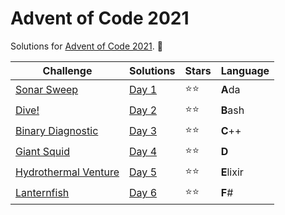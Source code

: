 # Advent of Code 2021

Solutions for [Advent of Code 2021](https://adventofcode.com/2021). 🎅

| Challenge                                                   | Solutions        | Stars | Language   |
|-------------------------------------------------------------|------------------|-------|------------|
| [Sonar Sweep](https://adventofcode.com/2021/day/1)          | [Day 1](Day%201) | ⭐⭐    | **A**da    |
| [Dive!](https://adventofcode.com/2021/day/2)                | [Day 2](Day%202) | ⭐⭐    | **B**ash   |
| [Binary Diagnostic](https://adventofcode.com/2021/day/3)    | [Day 3](Day%203) | ⭐⭐    | **C**++    |
| [Giant Squid](https://adventofcode.com/2021/day/4)          | [Day 4](Day%204) | ⭐⭐    | **D**      |
| [Hydrothermal Venture](https://adventofcode.com/2021/day/5) | [Day 5](Day%205) | ⭐⭐    | **E**lixir |
| [Lanternfish](https://adventofcode.com/2021/day/6)          | [Day 6](Day%206) | ⭐⭐    | **F**#     |


